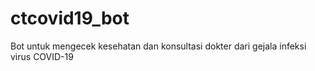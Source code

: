 # ctcovid19_bot
Bot untuk mengecek kesehatan dan konsultasi dokter dari gejala infeksi virus COVID-19

